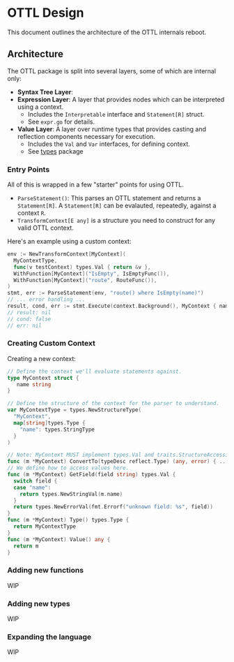 # OTTL Design

This document outlines the architecture of the OTTL internals reboot.

## Architecture

The OTTL package is split into several layers, some of which are internal only:

- **Syntax Tree Layer**: 
- **Expression Layer**: A layer that provides nodes which can be interpreted using a context.
  - Includes the `Interpretable` interface and `Statement[R]` struct.
  - See `expr.go` for details.
- **Value Layer**: A layer over runtime types that provides casting and 
  reflection components necessary for execution.
  - Includes the `Val` and `Var` interfaces, for defining context.
  - See [types](types/README.md) package

### Entry Points

All of this is wrapped in a few "starter" points for using OTTL.

- `ParseStatement()`: This parses an OTTL statement and returns a `Statement[R]`.
  A `Statement[R]` can be evalauted, repeatedly, against a context `R`.
- `TransformContext[E any]` is a structure you need to construct for any valid OTTL context.

Here's an example using a custom context:

```go
env := NewTransformContext[MyContext](
  MyContextType, 
  func(v testContext) types.Val { return &v },
  WithFunction[MyContext]("IsEmpty", IsEmptyFunc()),
  WithFunction[MyContext]("route", RouteFunc()),
)
stmt, err := ParseStatement(env, "route() where IsEmpty(name)")
// ... error handling ...
result, cond, err := stmt.Execute(context.Background(), MyContext { name: "test"})
// result: nil
// cond: false
// err: nil
```

### Creating Custom Context

Creating a new context:

```go
// Define the context we'll evaluate statements against.
type MyContext struct { 
   name string
}

// Define the structure of the context for the parser to understand.
var MyContextType = types.NewStructureType(
  "MyContext",
  map[string]types.Type {
    "name": types.StringType
  }
)

// Note: MyContext MUST implement types.Val and traits.StructureAccessible
func (m *MyContext) ConvertTo(typeDesc reflect.Type) (any, error) { ... }
// We define how to access values here.
func (m *MyContext) GetField(field string) types.Val {
  switch field {
  case "name":
    return types.NewStringVal(m.name)
  }
  return types.NewErrorVal(fmt.Errorf("unknown field: %s", field))
}
func (m *MyContext) Type() types.Type { 
  return MyContextType 
}
func (m *MyContext) Value() any { 
  return m
}
```

### Adding new functions

WIP

### Adding new types

WIP

### Expanding the language

WIP